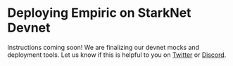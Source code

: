 # Deploying Empiric on StarkNet Devnet

Instructions coming soon! We are finalizing our devnet mocks and deployment tools. Let us know if this is helpful to you on [Twitter](https://twitter.com/EmpiricNetwork) or [Discord](https://discord.gg/N7sM7VzfJB).
